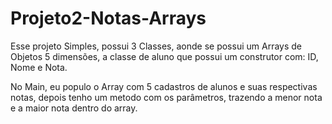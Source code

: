 # Projeto2-Notas-Arrays

Esse projeto Simples, possui 3 Classes, aonde se possui um Arrays de Objetos 5 dimensões, a classe de aluno que possui um construtor com: ID, Nome e Nota.

No Main, eu populo o Array com 5 cadastros de alunos e suas respectivas notas, depois tenho um metodo com os parâmetros, trazendo a menor nota e a maior nota dentro do array.

